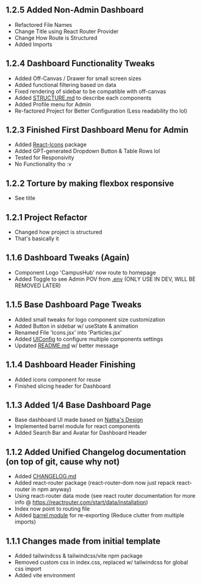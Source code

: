 ## 1.2.5 Added Non-Admin Dashboard

-   Refactored File Names
-   Change Title using React Router Provider
-   Change How Route is Structured
-   Added Imports

## 1.2.4 Dashboard Functionality Tweaks

-   Added Off-Canvas / Drawer for small screen sizes
-   Added functional filtering based on data
-   Fixed rendering of sidebar to be compatible with off-canvas
-   Added [STRUCTURE.md](/STRUCTURE.md) to describe each components
-   Added Profile menu for Admin
-   Re-factored Project for Better Configuration (Less readability tho lol)

## 1.2.3 Finished First Dashboard Menu for Admin

-   Added [React-Icons](https://www.npmjs.com/package/react-icons) package
-   Added GPT-generated Dropdown Button & Table Rows lol
-   Tested for Responsivity
-   No Functionality tho :v

## 1.2.2 Torture by making flexbox responsive

-   See title

## 1.2.1 Project Refactor

-   Changed how project is structured
-   That's basically it

## 1.1.6 Dashboard Tweaks (Again)

-   Component Logo 'CampusHub' now route to homepage
-   Added Toggle to see Admin POV from [.env](.env.example) (ONLY USE IN DEV, WILL BE REMOVED LATER)

## 1.1.5 Base Dashboard Page Tweaks

-   Added small tweaks for logo component size customization
-   Added Button in sidebar w/ useState & animation
-   Renamed File 'Icons.jsx' into 'Particles.jsx'
-   Added [UIConfig](src/UIConfig.jsx) to configure multiple components settings
-   Updated [README.md](README.md) w/ better message

## 1.1.4 Dashboard Header Finishing

-   Added icons component for reuse
-   Finished slicing header for Dashboard

## 1.1.3 Added 1/4 Base Dashboard Page

-   Base dashboard UI made based on [Natha's Design](https://www.figma.com/design/LzB6oKLbkXXDNERQ0fJzJE/TBC?node-id=0-1&t=7BErKKXjAwJn26PZ-1)
-   Implemented barrel module for react components
-   Added Search Bar and Avatar for Dashboard Header

## 1.1.2 Added Unified Changelog documentation (on top of git, cause why not)

-   Added [CHANGELOG.md](CHANGELOG.md)
-   Added react-router package (react-router-dom now just repack react-router in npm anyway)
-   Using react-router data mode (see react router documentation for more info @ https://reactrouter.com/start/data/installation)
-   Index now point to routing file
-   Added [barrel module](src/Barrel.jsx) for re-exporting (Reduce clutter from multiple imports)

## 1.1.1 Changes made from initial template

-   Added tailwindcss & tailwindcss/vite npm package
-   Removed custom css in index.css, replaced w/ tailwindcss for global css import
-   Added vite environment
